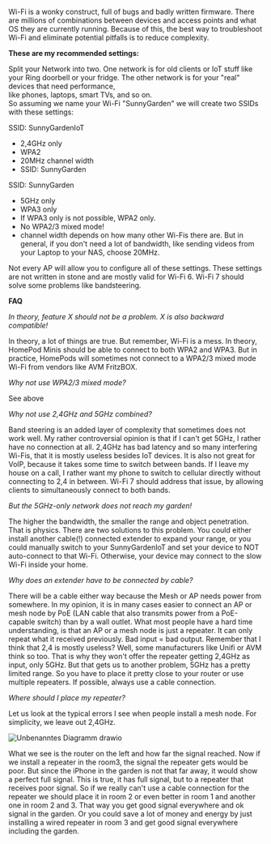 Wi-Fi is a wonky construct, full of bugs and badly written firmware.
There are millions of combinations between devices and access points and what OS they are currently running. Because of this, the best way to troubleshoot Wi-Fi and eliminate potential pitfalls is to reduce complexity.

**These are my recommended settings:**

Split your Network into two. One network is for old clients or IoT stuff like your Ring doorbell or your fridge. The other network is for your "real" devices that need performance,   
like phones, laptops, smart TVs, and so on.  
So assuming we name your Wi-Fi "SunnyGarden" we will create two SSIDs with these settings:  

SSID: SunnyGardenIoT  
- 2,4GHz only  
- WPA2  
- 20MHz channel width  
- SSID: SunnyGarden  

SSID: SunnyGarden  
- 5GHz only  
- WPA3 only  
- If WPA3 only is not possible, WPA2 only.   
- No WPA2/3 mixed mode!  
- channel width depends on how many other Wi-Fis there are. But in general, if you don't need a lot of bandwidth, like sending videos from your Laptop to your NAS, choose 20MHz.  

Not every AP will allow you to configure all of these settings.
These settings are not written in stone and are mostly valid for Wi-Fi 6. Wi-Fi 7 should solve some problems like bandsteering.

**FAQ**  

*In theory, feature X should not be a problem. X is also backward compatible!*

In theory, a lot of things are true. But remember, Wi-Fi is a mess. In theory, HomePod Minis should be able to connect to both WPA2 and WPA3. 
But in practice,  HomePods will sometimes not connect to a WPA2/3 mixed mode Wi-Fi from vendors like AVM FritzBOX.  

*Why not use WPA2/3 mixed mode?*

See above

*Why not use 2,4GHz and 5GHz combined?*

Band steering is an added layer of complexity that sometimes does not work well. 
My rather controversial opinion is that if I can't get 5GHz, I rather have no connection at all. 2,4GHz has bad latency and so many interfering Wi-Fis, that it is mostly useless besides IoT devices.
It is also not great for VoIP, because it takes some time to switch between bands. If I leave my house on a call, I rather want my phone to switch to cellular directly without connecting to 2,4 in between. Wi-Fi 7 should address that issue, by allowing clients to simultaneously connect to both bands. 

*But the 5GHz-only network does not reach my garden!*

The higher the bandwidth, the smaller the range and object penetration. That is physics. There are two solutions to this problem. You could either install another cable(!) connected extender to expand your range, or you could manually switch to your SunnyGardenIoT and set your device to NOT auto-connect to that Wi-Fi. Otherwise, your device may connect to the slow Wi-Fi inside your home.

*Why does an extender have to be connected by cable?*

There will be a cable either way because the Mesh or AP needs power from somewhere. In my opinion, it is in many cases easier to connect an AP or mesh node by PoE (LAN cable that also transmits power from a PoE-capable switch) than by a wall outlet. 
What most people have a hard time understanding, is that an AP or a mesh node is just a repeater. It can only repeat what it received previously. Bad input = bad output. 
Remember that I think that 2,4 is mostly useless? Well, some manufacturers like Unifi or AVM think so too. That is why they won't offer the repeater getting 2,4GHz as input, only 5GHz. But that gets us to another problem, 5GHz has a pretty limited range. So you have to place it pretty close to your router or use multiple repeaters.
If possible, always use a cable connection.  

*Where should I place my repeater?*

Let us look at the typical errors I see when people install a mesh node. For simplicity, we leave out 2,4GHz.

![Unbenanntes Diagramm drawio](https://github.com/jameskimmel/Wi-Fi/assets/17176225/34f24712-8576-4b58-b5b5-a9cdb634c768)

What we see is the router on the left and how far the signal reached. 
Now if we install a repeater in the room3, the signal the repeater gets would be poor. But since the iPhone in the garden is not that far away, it would show a perfect full signal. This is true, it has full signal, but to a repeater that receives poor signal. 
So if we really can't use a cable connection for the repeater we should place it in room 2 or even better in room 1 and another one in room 2 and 3. That way you get good signal everywhere and ok signal in the garden.  Or you could save a lot of money and energy by just installing a wired repeater in room 3 and get good signal everywhere including the garden. 

